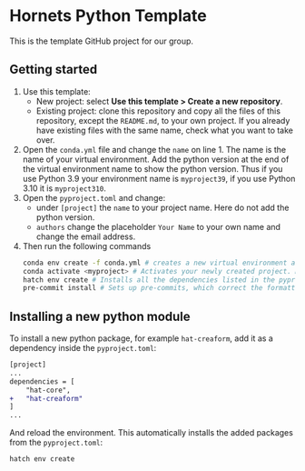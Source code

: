 # Hornets Python Template

This is the template GitHub project for our group.

## Getting started

1. Use this template:
	- New project: select **Use this template > Create a new repository**.
	- Existing project: clone this repository and copy all the files of this repository, except the `README.md`, to your own project. If you already have existing files with the same name, check what you want to take over.
1. Open the `conda.yml` file and change the `name` on line 1. The name is the name of your virtual environment. Add the python version at the end of the virtual environment name to show the python version. Thus if you use Python 3.9 your environment name is `myproject39`, if you use Python 3.10 it is `myproject310`.
1. Open the `pyproject.toml` and change:
    - under `[project]` the `name` to your project name. Here do not add the python version.
    - `authors` change the placeholder `Your Name` to your own name and change the email address.
1. Then run the following commands
   ```bash
   conda env create -f conda.yml # creates a new virtual environment according to the conda.yml file
   conda activate <myproject> # Activates your newly created project. Make sure to replace <myproject> with the project name you set in the conda.yml
   hatch env create # Installs all the dependencies listed in the pyproject.toml
   pre-commit install # Sets up pre-commits, which correct the formatting of your files among other things.
   ```

## Installing a new python module

To install a new python package, for example `hat-creaform`, add it as a dependency inside the `pyproject.toml`:

```diff
[project]
...
dependencies = [
    "hat-core",
+   "hat-creaform"
]
...
```

And reload the environment. This automatically installs the added packages from the `pyproject.toml`:

    hatch env create
